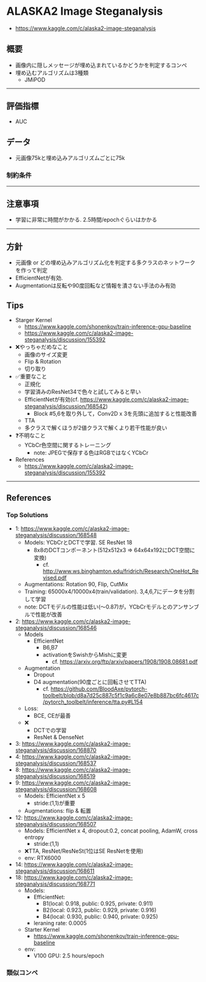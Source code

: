 # ALASKA2 Image Steganalysis

- https://www.kaggle.com/c/alaska2-image-steganalysis

## 概要

- 画像内に隠しメッセージが埋め込まれているかどうかを判定するコンペ
- 埋め込むアルゴリズムは3種類
    - JMiPOD


---

## 評価指標

- AUC

## データ

- 元画像75kと埋め込みアルゴリズムごとに75k

### 制約条件

---

## 注意事項

- 学習に非常に時間がかかる. 2.5時間/epochぐらいはかかる

---

## 方針

- 元画像 or どの埋め込みアルゴリズム化を判定する多クラスのネットワークを作って判定
- EfficientNetが有効.
- Augmentationは反転や90度回転など情報を潰さない手法のみ有効

## Tips

- Starger Kernel
    - https://www.kaggle.com/shonenkov/train-inference-gpu-baseline
    - https://www.kaggle.com/c/alaska2-image-steganalysis/discussion/155392
- ❌やっちゃだめなこと
	- 画像のサイズ変更
	- Flip & Rotation
	- 切り取り
- ✅重要なこと
	- 正規化
	- 学習済みのResNet34で色々と試してみると早い
	- EfficientNetが有効(cf. https://www.kaggle.com/c/alaska2-image-steganalysis/discussion/168542)
		- Block #5,6を取り外して，Conv2D x 3を先頭に追加すると性能改善
	- TTA
	- 多クラスで解くほうが2値クラスで解くより若干性能が良い
- ❓不明なこと
	- YCbCr色空間に関するトレーニング
        - note: JPEGで保存する色はRGBではなくYCbCr
- References
    - https://www.kaggle.com/c/alaska2-image-steganalysis/discussion/155392

---

## References

### Top Solutions

- 1: https://www.kaggle.com/c/alaska2-image-steganalysis/discussion/168548
    - Models: YCbCrとDCTで学習. SE ResNet 18
        - 8x8のDCTコンポーネント(512x512x3 => 64x64x192にDCT空間に変換)
            - cf. http://www.ws.binghamton.edu/fridrich/Research/OneHot_Revised.pdf
    - Augmentations: Rotation 90, Flip, CutMix
    - Training: 65000x4/10000x4(train/validation). 3,4,6,7にデータを分割して学習
    - note: DCTモデルの性能は低い(〜0.87)が，YCbCrモデルとのアンサンブルで性能が改善
- 2: https://www.kaggle.com/c/alaska2-image-steganalysis/discussion/168546
    - Models
        - EfficientNet
            - B6,B7
            - activationをSwishからMishに変更
                - cf. https://arxiv.org/ftp/arxiv/papers/1908/1908.08681.pdf
    - Augmentation
        - Dropout
        - D4 augmentation(90度ごとに回転させてTTA)
            - cf. https://github.com/BloodAxe/pytorch-toolbelt/blob/d8a7d25c887c5f1c9a6c8e07e8b887bc6fc4617c/pytorch_toolbelt/inference/tta.py#L154
    - Loss:
        - BCE, CEが最善
    - ❌
        - DCTでの学習
        - ResNet & DenseNet
- 3: https://www.kaggle.com/c/alaska2-image-steganalysis/discussion/168870
- 4: https://www.kaggle.com/c/alaska2-image-steganalysis/discussion/168537
- 8: https://www.kaggle.com/c/alaska2-image-steganalysis/discussion/168519
- 9: https://www.kaggle.com/c/alaska2-image-steganalysis/discussion/168608
    - Models: EfficientNet x 5
        - stride:(1,1)が重要
    - Augmentations: flip & 転置
- 12: https://www.kaggle.com/c/alaska2-image-steganalysis/discussion/168507
	- Models: EfficientNet x 4, dropout:0.2, concat pooling, AdamW, cross entropy
	    - stride:(1,1)
    - ❌TTA, ResNet/ResNeSt(1位はSE ResNetを使用)
    - env: RTX6000
- 14: https://www.kaggle.com/c/alaska2-image-steganalysis/discussion/168611
- 18: https://www.kaggle.com/c/alaska2-image-steganalysis/discussion/168771
    - Models:
        - EfficientNet: 
            - B1(local: 0.918, public: 0.925, private: 0.911)
            - B2(local: 0.923, public: 0.929, private: 0.916)
            - B4(local: 0.930, public: 0.940, private: 0.925)
        - leraning rate: 0.0005
    - Starter Kernel
        - https://www.kaggle.com/shonenkov/train-inference-gpu-baseline
    - env:
        - V100 GPU: 2.5 hours/epoch

### 類似コンペ


